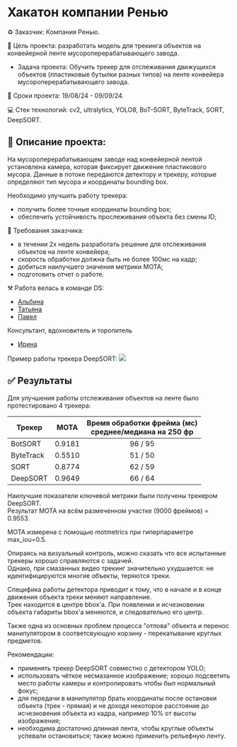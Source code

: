 # Хакатон компании Ренью
♻️ Заказчик: Компания Ренью.

📑 Цель проекта: разработать модель для трекинга объектов на конвейерной ленте мусороперерабатывающего завода. 
   - Задача проекта:  Обучить трекер для отслеживания движущихся объектов (пластиковые бутылки разных типов) на ленте конвейера мусороперерабатывающего завода. 

📌 Сроки проекта: 19/08/24 - 09/09/24.

💻 Стек технологий: cv2, ultralytics, YOLO8, BoT-SORT, ByteTrack, SORT, DeepSORT.

## 📝 Описание проекта:
На мусороперерабатывающем заводе над конвейерной лентой установлена камера, которая фиксирует движение пластикового мусора. Данные в потоке передаются детектору и трекеру, которые определяют тип мусора и координаты bounding box.

Необходимо улучшить работу трекера:
- получить более точные координаты bounding box;
- обеспечить устойчивость прослеживания объекта без смены ID;

📌 Требования заказчика:
* в течении 2х недель разработать решение для отслеживания объектов на ленте конвейера;
* скорость обработки должна быть не более 100мс на кадр;
* добиться наилучшего значения метрики MOTA;
* подготовить отчет о работе.

⚒️ Работа велась в команде DS:
- [Альбина](https://github.com/usaeva-a)
- [Татьяна](https://github.com/GilevaTanya) 
- [Павел](https://github.com/keyboardnorth) 

Консультант, вдохновитель и торопитель
- [Ирина](https://github.com/falsednk)

Пример работы трекера DeepSORT:
![](pics/example.gif)


## ✅ Результаты
Для улучшения работы отслеживания объектов на ленте было протестировано 4 трекера: 

| Трекер | MOTA | Время обработки фрейма (мс) <br> среднее/медиана на 250 фр |
| --- | --- | :-: |
| BotSORT | 0.9181 | 96 / 95 |
| ByteTrack | 0.5510 | 51 / 50 |
| SORT | 0.8774 | 62 / 59 |
| DeepSORT | 0.9649 | 66 / 64 |

Наилучшие показатели ключевой метрики были получены трекером DeepSORT.\
Результат MOTA на всём размеченном участке (9000 фреймов) = 0.9553.

MOTA измерена с помощью motmetrics при гиперпараметре max_iou=0.5.

Опираясь на визуальный контроль, можно сказать что все испытанные трекеры хорошо справляются с задачей.\
Однако, при смазанных видео трекинг значительно ухудшается: не идентифицируются многие объекты, теряются треки.

Специфика работы детектора приводит к тому, что в начале и в конце движения объекта треки меняют направление.\
Трек находится в центре bbox'а. При появлении и исчезновении объекта габариты bbox'а меняются, и следовательно его центр.

Также одна из основных проблем процесса "отлова" объекта и перенос манипулятором в соответсвующую корзину - перекатывание круглых предметов.

Рекомендации:
- применять трекер DeepSORT совместно с детектором YOLO;
- использовать чёткое несмазанное изображение; хорошо подсветить место работы камеры и контролировать чтобы был нормальный фокус;
- для передачи в манипулятор брать координаты после остановки объекта (трек - прямая) и не доходя некоторое расстояние до исчезновения объекта из кадра, например 10% от высоты изображения;
- необходима достаточно длинная лента, чтобы круглые объекты успевали остановиться; также можно применить рельефную ленту.
